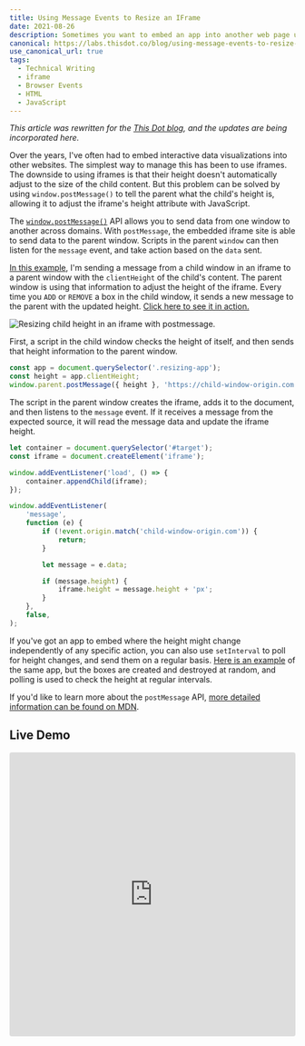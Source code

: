 ```yaml
---
title: Using Message Events to Resize an IFrame
date: 2021-08-26
description: Sometimes you want to embed an app into another web page using an iframe, but the height of the iframe must respond dynamically to the content. Here's how to do that with message events.
canonical: https://labs.thisdot.co/blog/using-message-events-to-resize-an-iframe
use_canonical_url: true
tags:
  - Technical Writing
  - iframe
  - Browser Events
  - HTML
  - JavaScript
---
```


_This article was rewritten for the [This Dot blog](https://labs.thisdot.co/blog/using-message-events-to-resize-an-iframe), and the updates are being incorporated here._

Over the years, I've often had to embed interactive data visualizations into other websites. The simplest way to manage this has been to use iframes. The downside to using iframes is that their height doesn't automatically adjust to the size of the child content. But this problem can be solved by using `window.postMessage()` to tell the parent what the child's height is, allowing it to adjust the iframe's height attribute with JavaScript.

The [`window.postMessage()`](https://developer.mozilla.org/en-US/docs/Web/API/Window/postMessage) API allows you to send data from one window to another across domains. With `postMessage`, the embedded iframe site is able to send data to the parent window. Scripts in the parent `window` can then listen for the `message` event, and take action based on the `data` sent.

[In this example](https://codesandbox.io/s/iframe-postmessage-example-3iyqy?file=/index.html 'CodeSandbox code sample'), I'm sending a message from a child window in an iframe to a parent window with the `clientHeight` of the child's content. The parent window is using that information to adjust the height of the iframe. Every time you `ADD` or `REMOVE` a box in the child window, it sends a new message to the parent with the updated height. [Click here to see it in action.](https://codesandbox.io/s/iframe-postmessage-example-3iyqy?file=/index.html 'CodeSandbox code sample')

![Resizing child height in an iframe with postmessage.](/img/2021-08-26-postmessage-demo.gif)

First, a script in the child window checks the height of itself, and then sends that height information to the parent window.

```js
const app = document.querySelector('.resizing-app');
const height = app.clientHeight;
window.parent.postMessage({ height }, 'https://child-window-origin.com');
```

The script in the parent window creates the iframe, adds it to the document, and then listens to the `message` event. If it receives a message from the expected source, it will read the message data and update the iframe height.

```js
let container = document.querySelector('#target');
const iframe = document.createElement('iframe');

window.addEventListener('load', () => {
	container.appendChild(iframe);
});

window.addEventListener(
	'message',
	function (e) {
		if (!event.origin.match('child-window-origin.com')) {
			return;
		}

		let message = e.data;

		if (message.height) {
			iframe.height = message.height + 'px';
		}
	},
	false,
);
```

If you've got an app to embed where the height might change independently of any specific action, you can also use `setInterval` to poll for height changes, and send them on a regular basis. [Here is an example](https://codesandbox.io/s/iframe-postmessage-example-3iyqy?file=/index.html) of the same app, but the boxes are created and destroyed at random, and polling is used to check the height at regular intervals.

If you'd like to learn more about the `postMessage` API, [more detailed information can be found on MDN](https://developer.mozilla.org/en-US/docs/Web/API/Window/postMessage).

## Live Demo

<iframe src="https://codesandbox.io/embed/iframe-postmessage-example-3iyqy?fontsize=14&hidenavigation=1&theme=dark"
     style="width:100%; height:500px; border:0; border-radius: 4px; overflow:hidden;"
     title="iframe-postmessage-example"
     allow="accelerometer; ambient-light-sensor; camera; encrypted-media; geolocation; gyroscope; hid; microphone; midi; payment; usb; vr; xr-spatial-tracking"
     sandbox="allow-forms allow-modals allow-popups allow-presentation allow-same-origin allow-scripts"
   ></iframe>
